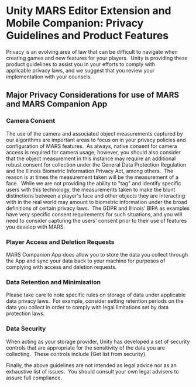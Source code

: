 # Unity MARS Editor Extension and Mobile Companion: Privacy Guidelines and Product Features
Privacy is an evolving area of law that can be difficult to navigate when creating games and new features for your players.  Unity is providing these product guidelines to assist you in your efforts to comply with applicable privacy laws, and we suggest that you review your implementation with your counsels.
## Major Privacy Considerations for use of MARS and MARS Companion App
### Camera Consent
The use of the camera and associated object measurements captured by our algorithms are important areas to focus on in your privacy policies and configuration of MARS features.  As always, native consent for camera access is required for camera usage; however, you should also consider that the object measurement in this instance may require an additional robust consent for collection under the General Data Protection Regulation and the Illinois Biometric Information Privacy Act, among others.  The reason is at times the measurement taken will be the measurement of a face.  While we are not providing the ability to "tag" and identify specific users with this technology, the measurements taken to make the blunt distinctions between a player's face and other objects they are interacting with in the real world may amount to biometric information under the broad definitions of certain privacy laws.  The GDPR and Illinois' BIPA as examples have very specific consent requirements for such situations, and you will need to consider capturing the users' consent prior to their use of features you develop with MARS.
### Player Access and Deletion Requests
MARS Companion App does allow you to store the data you collect through the App and sync your data back to your machine for purposes of complying with access and deletion requests.  
### Data Retention and Minimisation
Please take care to note specific rules on storage of data under applicable data privacy laws.  For example, consider setting retention periods on the data you collect in order to comply with legal limitations set by data protection laws.  
### Data Security
When acting as your storage provider, Unity has developed a set of security controls that are appropriate for the sensitivity of the data you are collecting.  These controls include {Get list from security}.

Finally, the above guidelines are not intended as legal advice nor as an exhaustive list of issues.  You should consult your own legal advisers to assure full compliance.
